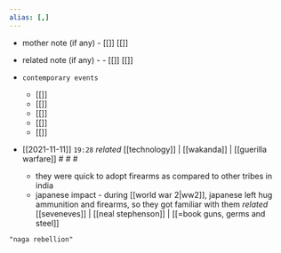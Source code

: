```yaml
---
alias: [,]
---
```

- mother note (if any)
		- [[]] [[]]
- related note (if any) -
		- [[]] [[]]
- `contemporary events`
	- [[]]
	- [[]]
	- [[]]
	- [[]]
	- [[]]

- [[2021-11-11]]  `19:28` _related_ [[technology]] | [[wakanda]] | [[guerilla warfare]] # # #
	- they were quick to adopt firearms as compared to other tribes in india
	- japanese impact - during [[world war 2|ww2]], japanese left hug ammunition and firearms, so they got familiar with them _related_ [[seveneves]] | [[neal stephenson]] | [[=book guns, germs and steel]]

```query
"naga rebellion"
```
